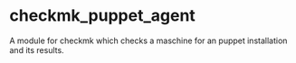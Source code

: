 # checkmk_puppet_agent
A module for checkmk which checks a maschine for an puppet installation and its results.
